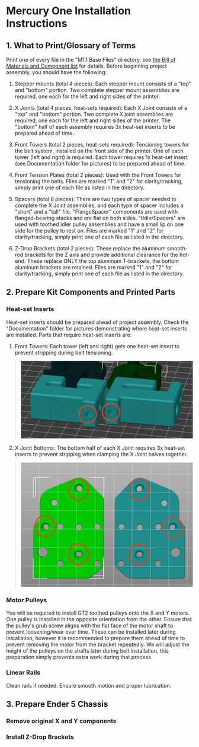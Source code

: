 # Mercury One Installation Instructions

## 1. What to Print/Glossary of Terms

Print one of every file in the "M1.1 Base Files" directory, see [the Bill of Materials and Component list](m1_BOM-and-parts-list.md) for details. Before beginning project assembly, you should have the following:

1. Stepper mounts (total 4 pieces): Each stepper mount consists of a "top" and "bottom" portion. Two complete stepper mount assemblies are required, one each for the left and right sides of the printer.

2. X Joints (total 4 pieces, heat-sets required): Each X Joint consists of a "top" and "bottom" portion. Two complete X joint assemblies are required, one each for the left and right sides of the printer. The "bottom" half of each assembly requires 3x heat-set inserts to be prepared ahead of time.

3. Front Towers (total 2 pieces, heat-sets required): Tensioning towers for the belt system, installed on the front side of the printer. One of each tower (left and right) is required. Each tower requires 1x heat-set insert (see Documentation folder for pictures) to be prepared ahead of time.

4. Front Tension Plates (total 2 pieces): Used with the Front Towers for tensioning the belts. Files are marked "1" and "2" for clarity/tracking, simply print one of each file as listed in the directory.

5. Spacers (total 8 pieces): There are two types of spacer needed to complete the X Joint assemblies, and each type of spacer includes a "short" and a "tall" file. "FlangeSpacer" components are used with flanged-bearing stacks and are flat on both sides. "tIdlerSpacers" are used with toothed idler pulley assemblies and have a small lip on one side for the pulley to rest on. Files are marked "1" and "2" for clarity/tracking, simply print one of each file as listed in the directory.

6. Z-Drop Brackets (total 2 pieces): These replace the aluminum smooth-rod brackets for the Z axis and provide additional clearance for the hot-end. These replace ONLY the top aluminum T-brackets, the bottom aluminum brackets are retained. Files are marked "1" and "2" for clarity/tracking, simply print one of each file as listed in the directory.

## 2. Prepare Kit Components and Printed Parts

### Heat-set Inserts

Heat-set inserts should be prepared ahead of project assembly. Check the "Documentation" folder for pictures demonstrating where heat-set inserts are installed. Parts that require heat-set inserts are:

1. Front Towers: Each tower (left and right) gets one heat-set insert to prevent stripping during belt tensioning.

> ![m1_tensioner_heatsets.png](m1_tensioner_heatsets.png)

2. X Joint Bottoms: The bottom half of each X Joint requires 3x heat-set inserts to prevent stripping when clamping the X Joint halves together.

> ![m1_xjoints_heatsets.png](m1_xjoints_heatsets.png)

### Motor Pulleys

You will be required to install GT2 toothed pulleys onto the X and Y motors. One pulley is installed in the opposite orientation from the other. Ensure that the pulley's grub screw aligns with the flat face of the motor shaft to prevent loosening/wear over time. These can be installed later during installation, however it is recommended to prepare them ahead of time to prevent removing the motor from the bracket repeatedly. We will adjust the height of the pulleys on the shafts later during belt installation, this preparation simply prevents extra work during that process.

### Linear Rails

Clean rails if needed. Ensure smooth motion and proper lubrication.

## 3. Prepare Ender 5 Chassis

### Remove original X and Y components

### Install Z-Drop Brackets
